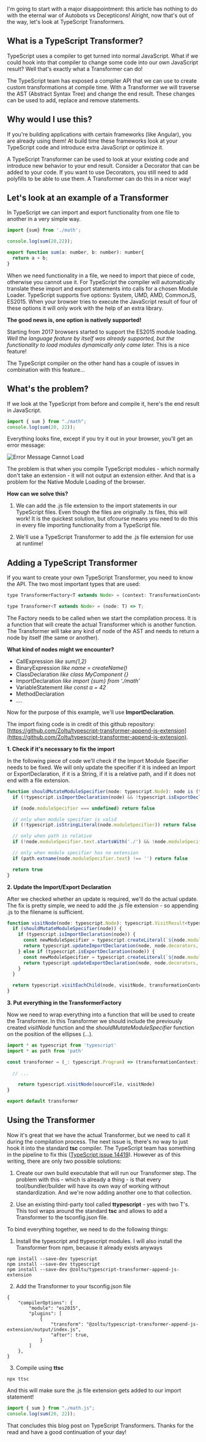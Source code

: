 I'm going to start with a major disappointment: this article has nothing to do with the eternal war of Autobots vs Decepticons! 
Alright, now that's out of the way, let's look at TypeScript Transformers.

## What is a TypeScript Transformer?

TypeScript uses a compiler to get turned into normal JavaScript. What if we could hook into that compiler to change some code into our own JavaScript result? Well that's exactly what a Transformer can do!

The TypeScript team has exposed a compiler API that we can use to create custom transformations at compile time. With a Transformer we will traverse the AST (Abstract Syntax Tree) and change the end result. These changes can be used to add, replace and remove statements.

## Why would I use this?

If you're building applications with certain frameworks (like Angular), you are already using them! At build time these frameworks look at your TypeScript code and introduce extra JavaScript or optimize it.

A TypeScript Transformer can be used to look at your existing code and introduce new behavior to your end result. Consider a Decorator that can be added to your code. If you want to use Decorators, you still need to add polyfills to be able to use them. A Transformer can do this in a nicer way!

## Let's look at an example of a Transformer

In TypeScript we can import and export functionality from one file to another in a very simple way.

```JavaScript
import {sum} from './math';

console.log(sum(20,22));
```
```JavaScript
export function sum(a: number, b: number): number{
  return a + b;
}
```

When we need functionality in a file, we need to import that piece of code, otherwise you cannot use it. For TypeScript the compiler will automatically translate these import and export statements into calls for a chosen Module Loader. TypeScript supports five options: System, UMD, AMD, CommonJS, ES2015. When your browser tries to execute the JavaScript result of four of these options it will only work with the help of an extra library.

__The good news is, one option is natively supported!__

Starting from 2017 browsers started to support the ES2015 module loading. _Well the language feature by itself was already supported, but the functionality to load modules dynamically only came later._ This is a nice feature! 

The TypeScript compiler on the other hand has a couple of issues in combination with this feature...

## What's the problem?

If we look at the TypeScript from before and compile it, here's the end result in JavaScript.

```JavaScript
import { sum } from "./math";
console.log(sum(20, 22));

```
Everything looks fine, except if you try it out in your browser, you'll get an error message:

![Error Message Cannot Load](https://raw.githubusercontent.com/DiedrikDM/ts-transformers-writeup/0bd3688e637db9e9267476c6f51457b5666eccc3/errormessage.PNG "Error Message Cannot Load")

The problem is that when you compile TypeScript modules - which normally don't take an extension - it will not output an extension either. And that is a problem for the Native Module Loading of the browser.

__How can we solve this?__
1. We can add the .js file extension to the import statements in our TypeScript files. Even though the files are originally .ts files, this will work! It is the quickest solution, but ofcourse means you need to do this in every file importing functionality from a TypeScript file.

2. We'll use a TypeScript Transformer to add the .js file extension for use at runtime!

## Adding a TypeScript Transformer

If you want to create your own TypeScript Transformer, you need to know the API.
The two most important types that are used:

```JavaScript
type TransformerFactory<T extends Node> = (context: TransformationContext) => Transformer<T>;

type Transformer<T extends Node> = (node: T) => T;
```
The Factory needs to be called when we start the compilation process. It is a function that will create the actual Transformer which is another function. The Transformer will take any kind of node of the AST and needs to return a node by itself (the same or another).

__What kind of nodes might we encounter?__
  - CallExpression _like sum(1,2)_
  - BinaryExpression _like name = createName()_
  - ClassDeclaration _like class MyComponent {}_
  - ImportDeclaration _like import {sum} from ‘./math’_
  - VariableStatement _like const a = 42_
  - MethodDeclaration
  - ….

Now for the purpose of this example, we'll use __ImportDeclaration__.

The import fixing code is in credit of this github repository: [https://github.com/Zoltu/typescript-transformer-append-js-extension](https://github.com/Zoltu/typescript-transformer-append-js-extension).

__1. Check if it's necessary to fix the import__

In the following piece of code we'll check if the Import Module Specifier needs to be fixed. We will only update the specifier if it is indeed an Import or ExportDeclaration, if it is a String, if it is a relative path, and if it does not end with a file extension.
```JavaScript
function shouldMutateModuleSpecifier(node: typescript.Node): node is (typescript.ImportDeclaration | typescript.ExportDeclaration) & { moduleSpecifier: typescript.StringLiteral } {
  if (!typescript.isImportDeclaration(node) && !typescript.isExportDeclaration(node)) return false

  if (node.moduleSpecifier === undefined) return false

  // only when module specifier is valid
  if (!typescript.isStringLiteral(node.moduleSpecifier)) return false

  // only when path is relative
  if (!node.moduleSpecifier.text.startsWith('./') && !node.moduleSpecifier.text.startsWith('../')) return false

  // only when module specifier has no extension
  if (path.extname(node.moduleSpecifier.text) !== '') return false

  return true
}
```

__2. Update the Import/Export Declaration__

After we checked whether an update is required, we'll do the actual update. The fix is pretty simple, we need to add the .js file extension - so appending .js to the filename is sufficient.

```JavaScript
function visitNode(node: typescript.Node): typescript.VisitResult<typescript.Node> {
  if (shouldMutateModuleSpecifier(node)) {
    if (typescript.isImportDeclaration(node)) {
      const newModuleSpecifier = typescript.createLiteral(`${node.moduleSpecifier.text}.js`)
      return typescript.updateImportDeclaration(node, node.decorators, node.modifiers, node.importClause, newModuleSpecifier)
    } else if (typescript.isExportDeclaration(node)) {
      const newModuleSpecifier = typescript.createLiteral(`${node.moduleSpecifier.text}.js`)
      return typescript.updateExportDeclaration(node, node.decorators, node.modifiers, node.exportClause, newModuleSpecifier)
    }
  }

  return typescript.visitEachChild(node, visitNode, transformationContext)
}
```

__3. Put everything in the TransformerFactory__

Now we need to wrap everything into a function that will be used to create the Transformer. In this Transformer we should include the previously created _visitNode_ function and the _shouldMutateModuleSpecifier_ function on the position of the ellipses (...).

```JavaScript
import * as typescript from 'typescript'
import * as path from 'path'

const transformer = (_: typescript.Program) => (transformationContext: typescript.TransformationContext) => (sourceFile: typescript.SourceFile) => {
  
  // ...

	return typescript.visitNode(sourceFile, visitNode)
}

export default transformer

```

## Using the Transformer

Now it's great that we have the actual Transformer, but we need to call it during the compilation process. The next issue is, there's no way to just hook it into the standard __tsc__ compiler. The TypeScript team has something in the pipeline to fix this ([TypeScript issue 14419](https://github.com/Microsoft/TypeScript/issues/14419#issuecomment-484162367)). However as of this writing, there are only two possible solutions:

1. Create our own build executable that will run our Transformer step. The problem with this - which is already a thing - is that every tool/bundler/builder will have its own way of working without standardization. And we're now adding another one to that collection.

2. Use an existing third-party tool called __ttypescript__ - yes with two T's. This tool wraps around the standard __tsc__ and allows to add a Transformer to the tsconfig.json file.

To bind everything together, we need to do the following things:

1. Install the typescript and ttypescript modules. I will also install the Transformer from npm, because it already exists anyways
```
npm install --save-dev typescript
npm install --save-dev ttypescript
npm install --save-dev @zoltu/typescript-transformer-append-js-extension
```
2. Add the Transformer to your tsconfig.json file
```
{
	"compilerOptions": {
		"module": "es2015",
		"plugins": [
			{
				"transform": "@zoltu/typescript-transformer-append-js-extension/output/index.js",
				"after": true,
			}
		]
	},
}
```

3. Compile using __ttsc__
```
npx ttsc
```

And this will make sure the .js file extension gets added to our import statement!

```JavaScript
import { sum } from "./math.js";
console.log(sum(20, 22));
```

That concludes this blog post on TypeScript Transformers. Thanks for the read and have a good continuation of your day!
